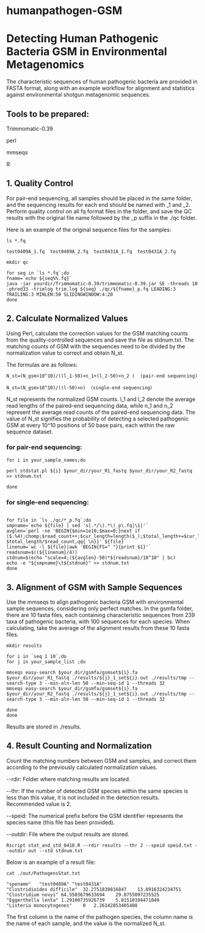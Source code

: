 # humanpathogen-GSM
# Detecting Human Pathogenic Bacteria GSM in Environmental Metagenomics

The characteristic sequences of human pathogenic bacteria are provided in FASTA format, along with an example workflow for alignment and statistics against environmental shotgun metagenomic sequences.

## Tools to be prepared:

Trimmomatic-0.39

perl

mmseqs

R

## 1. Quality Control

For pair-end sequencing, all samples should be placed in the same folder, and the sequencing results for each end should be named with _1 and _2. Perform quality control on all fq format files in the folder, and save the QC results with the original file name followed by the _p suffix in the ./qc folder.


Here is an example of the original sequence files for the samples:

```
ls *.fq

test0409A_1.fq  test0409A_2.fq  test0431A_1.fq  test0431A_2.fq

mkdir qc

for seq in `ls *.fq`;do
fname=`echo ${seq%%.fq}`
java -jar yourdir/Trimmomatic-0.39/trimmomatic-0.39.jar SE -threads 10 -phred33 -trimlog trim.log ${seq} ./qc/${fname}_p.fq LEADING:3 TRAILING:3 MINLEN:50 SLIDINGWINDOW:4:20
done

``` 


## 2. Calculate Normalized Values

Using Perl, calculate the correction values for the GSM matching counts from the quality-controlled sequences and save the file as stdnum.txt. The matching counts of GSM with the sequences need to be divided by the normalization value to correct and obtain N_st.

The formulas are as follows:

``` 
N_st=(N_gsm×10^10)/((l_1-50)×n_1+(l_2-50)×n_2 )  (pair-end sequencing)

N_st=(N_gsm×10^10)/((l-50)×n) （single-end sequencing）

``` 
N_st represents the normalized GSM counts. l_1 and l_2 denote the average read lengths of the paired-end sequencing data, while n_1 and n_2 represent the average read counts of the paired-end sequencing data. The value of N_st signifies the probability of detecting a selected pathogenic GSM at every 10^10 positions of 50 base pairs, each within the raw sequence dataset. 


### for pair-end sequencing:
```
for i in your_sample_names;do

perl stdstat.pl ${i} $your_dir/your_R1_fastq $your_dir/your_R2_fastq >> stdnum.txt

done 

``` 

### for single-end sequencing:

``` 

for file in `ls ./qc/*_p.fq`;do
smpname=`echo ${file} | sed 's|.*/\(.*\)_p\.fq|\1|'`
avglen=`perl -ne 'BEGIN{$min=1e10;$max=0;}next if ($.%4);chomp;$read_count++;$cur_length=length($_);$total_length+=$cur_length;END{print $total_length/$read_count,qq{ \n}}' ${file}`
linenum=`wc -l ${file}|awk 'BEGIN{FS=" "}{print $1}'`
readsnum=$((${linenum}/4))
stdnum=$(echo "scale=4;(${avglen}-50)*${readsnum}/10^10" | bc)
echo -e "${smpname}\t${stdnum}" >> stdnum.txt
done

``` 


## 3. Alignment of GSM with Sample Sequences

Use the mmseqs to align pathogenic bacteria GSM with environmental sample sequences, considering only perfect matches. In the gsmfa folder, there are 10 fasta files, each containing characteristic sequences from 239 taxa of pathogenic bacteria, with 100 sequences for each species. When calculating, take the average of the alignment results from these 10 fasta files.

``` 
mkdir results

for i in `seq 1 10`;do
for j in your_sample_list ;do

mmseqs easy-search $your_dir/gsmfa/gsmset${i}.fa $your_dir/your_R1_fastq ./results/${j}_1_set${i}.out ./results/tmp --search-type 3 --min-aln-len 50 --min-seq-id 1 --threads 32
mmseqs easy-search $your_dir/gsmfa/gsmset${i}.fa $your_dir/your_R2_fastq ./results/${j}_1_set${i}.out ./results/tmp --search-type 3 --min-aln-len 50 --min-seq-id 1 --threads 32

done
done 

``` 

Results are stored in ./results.

## 4. Result Counting and Normalization

Count the matching numbers between GSM and samples, and correct them according to the previously calculated normalization values.

--rdir: Folder where matching results are located.

--thr: If the number of detected GSM species within the same species is less than this value, it is not included in the detection results. Recommended value is 2.

--speid: The numerical prefix before the GSM identifier represents the species name (this file has been provided).

--outdir: File where the output results are stored.

``` 
Rscript stat_and_std_0410.R --rdir results --thr 2 --speid speid.txt --outdir out --std stdnum.txt
``` 

Below is an example of a result file:

``` 
cat ./out/PathogensStat.txt

"spename"	"test0409A"	"test0431A"
"Clostridioides difficile"	32.2751839816847	13.8916324234751
"Clostridium novyi"	64.5503679633694	29.0755097235525
"Eggerthella lenta"	1.29100735926739	5.81510194471049
"Listeria monocytogenes"	0	2.26142853405408
``` 

The first column is the name of the pathogen species, the column name is the name of each sample, and the value is the normalized N_st.
